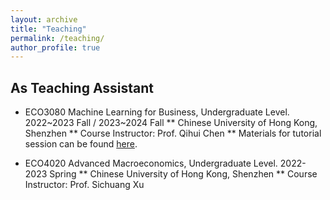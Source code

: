 ```yaml
---
layout: archive
title: "Teaching"
permalink: /teaching/
author_profile: true
---
```


As Teaching Assistant
------
* ECO3080 Machine Learning for Business, Undergraduate Level. 2022~2023 Fall / 2023~2024 Fall
** Chinese University of Hong Kong, Shenzhen
** Course Instructor: Prof. Qihui Chen
** Materials for tutorial session can be found [here](https://github.com/Long-Neo/ECO3080-Machine-Learning-for-Business).
  
* ECO4020 Advanced Macroeconomics, Undergraduate Level. 2022-2023 Spring
** Chinese University of Hong Kong, Shenzhen
** Course Instructor: Prof. Sichuang Xu
